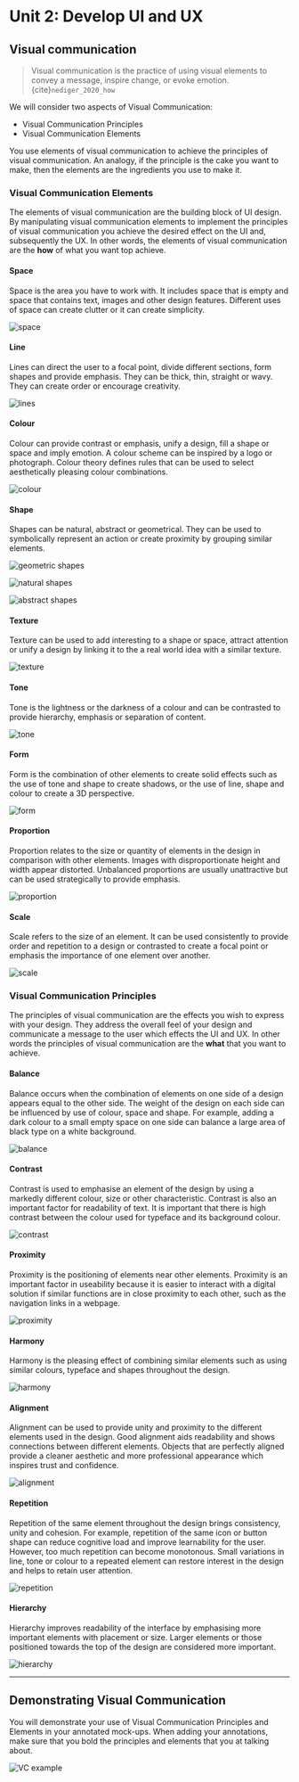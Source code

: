 # Unit 2: Develop UI and UX

## Visual communication
> Visual communication is the practice of using visual elements to convey a message, inspire change, or evoke emotion. {cite}`nediger_2020_how`

We will consider two aspects of Visual Communication:
- Visual Communication Principles
- Visual Communication Elements

You use elements of visual communication to achieve the principles of visual communication.  An analogy, if the principle is the cake you want to make, then the elements are the ingredients you use to make it.

### Visual Communication Elements
The elements of visual communication are the building block of UI design. By manipulating visual communication elements to implement the principles of visual communication you achieve the desired effect on the UI and, subsequently the UX. In other words, the elements of visual communication are the **how** of what you want top achieve.

#### Space
Space is the area you have to work with. It includes space that is empty and space that contains text, images and other design features. Different uses of space can create clutter or it can create simplicity.

![space](../assets/space.png)

#### Line
Lines can direct the user to a focal point, divide different sections, form shapes and provide emphasis. They can be thick, thin, straight or wavy. They can create order or encourage creativity.

![lines](../assets/lines.png)

#### Colour
Colour can provide contrast or emphasis, unify a design, fill a shape or space and imply emotion. A colour scheme can be inspired by a logo or photograph. Colour theory defines rules that can be used to select aesthetically pleasing colour combinations.

![colour](../assets/colour.png)

#### Shape
Shapes can be natural, abstract or geometrical. They can be used to symbolically represent an action or create proximity by grouping similar elements.

![geometric shapes](../assets/shape_1.png)

![natural shapes](../assets/shape_2.png)

![abstract shapes](../assets/shape_3.png)

#### Texture
Texture can be used to add interesting to a shape or space, attract attention or unify a design by linking it to the a real world idea with a similar texture.

![texture](../assets/texture.png)

#### Tone
Tone is the lightness or the darkness of a colour and can be contrasted to provide hierarchy, emphasis or separation of content.

![tone](../assets/tone.png)

#### Form
Form is the combination of other elements to create solid effects such as the use of tone and shape to create shadows, or the use of line, shape and colour to create a 3D perspective.

![form](../assets/form.png)

#### Proportion
Proportion relates to the size or quantity of elements in the design in comparison with other elements. Images with disproportionate height and width appear distorted. Unbalanced proportions are usually unattractive but can be used strategically to provide emphasis.

![proportion](../assets/proportion.png)

#### Scale
Scale refers to the size of an element. It can be used consistently to provide order and repetition to a design or contrasted to create a focal point or emphasis the importance of one element over another.

![scale](../assets/scale.png)

### Visual Communication Principles
The principles of visual communication are the effects you wish to express with your design. They address the overall feel of your design and communicate a message to the user which effects the UI and UX. In other words the principles of visual communication are the **what** that you want to achieve.

#### Balance
Balance occurs when the combination of elements on one side of a design appears equal to the other side. The weight of the design on each side can be influenced by use of colour, space and shape. For example, adding a dark colour to a small empty space on one side can balance a large area of black type on a white background.

![balance](../assets/balance.png)

#### Contrast
Contrast is used to emphasise an element of the design by using a markedly different colour, size or other characteristic. Contrast 
is also an important factor for readability of text. It is important that there is high contrast between the colour used for typeface and its background colour.

![contrast](../assets/contrast.png)

#### Proximity
Proximity is the positioning of elements near other elements. Proximity is an important factor in useability because it is easier to interact with a digital solution if similar functions are in close proximity to each other, such as the navigation links in a webpage.

![proximity](../assets/proximity.png)

#### Harmony
Harmony is the pleasing effect of combining similar elements such as using similar colours, typeface and shapes throughout the
design.

![harmony](../assets/harmony.png)

#### Alignment
Alignment can be used to provide unity and proximity to the different elements used in the design. Good alignment aids readability and shows connections between different elements. Objects that are perfectly aligned provide a cleaner aesthetic and more professional appearance which inspires trust and confidence.

![alignment](../assets/alignment.png)

#### Repetition
Repetition of the same element throughout the design brings consistency, unity and cohesion. For example, repetition of the same icon or button shape can reduce cognitive load and improve learnability for the user. However, too much repetition can become monotonous. Small variations in line, tone or colour to a repeated element can restore interest in the design and helps to retain user attention.

![repetition](../assets/repetition.png)

#### Hierarchy
Hierarchy improves readability of the interface by emphasising more important elements with placement or size. Larger elements or those positioned towards the top of the design are considered more important.

![hierarchy](../assets/heirarchy.png)

---
## Demonstrating Visual Communication

You will demonstrate your use of Visual Communication Principles and Elements in your annotated mock-ups. When adding your annotations, make sure that you bold the principles and elements that you at talking about. 

![VC example](../assets/vc_example.png)